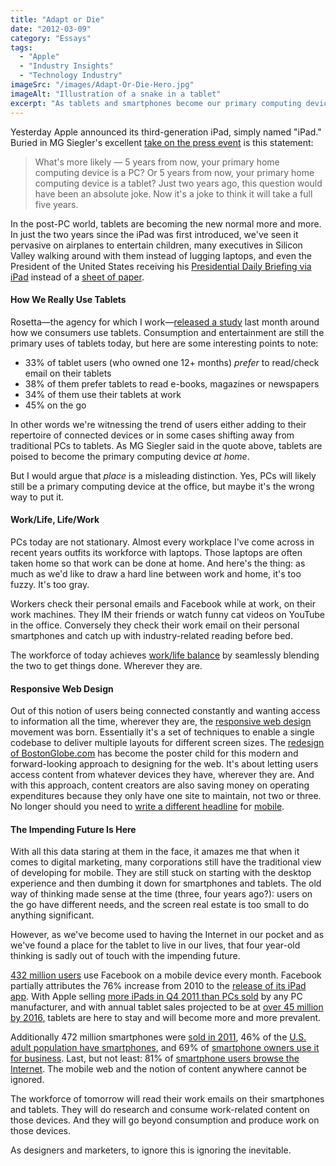 ```yaml
---
title: "Adapt or Die"
date: "2012-03-09"
category: "Essays"
tags:
  - "Apple"
  - "Industry Insights"
  - "Technology Industry"
imageSrc: "/images/Adapt-Or-Die-Hero.jpg"
imageAlt: "Illustration of a snake in a tablet"
excerpt: "As tablets and smartphones become our primary computing devices, the line between work and personal life continues to blur. For designers and marketers, ignoring this shift toward mobile-first content consumption isn't just shortsighted—it's potentially fatal."
---
```


Yesterday Apple announced its third-generation iPad, simply named "iPad." Buried in MG Siegler's excellent [take on the press event](http://techcrunch.com/2012/03/07/the-new-ipad/ "iPad | TechCrunch") is this statement:

> What's more likely — 5 years from now, your primary home computing device is a PC? Or 5 years from now, your primary home computing device is a tablet? Just two years ago, this question would have been an absolute joke. Now it's a joke to think it will take a full five years.

In the post-PC world, tablets are becoming the new normal more and more. In just the two years since the iPad was first introduced, we've seen it pervasive on airplanes to entertain children, many executives in Silicon Valley walking around with them instead of lugging laptops, and even the President of the United States receiving his [Presidential Daily Briefing via iPad](http://media.talkingpointsmemo.com/slideshow/white-house-obama-february-pictures/1-256675 "TPM Media") instead of a [sheet of paper](http://www.thesmokinggun.com/file/white-house-releases-pre-911-intel-memo?page=0 "White House Releases Pre-9/11 Intel Memo | The Smoking Gun").

#### How We Really Use Tablets

Rosetta—the agency for which I work—[released a study](http://currents.rosetta.com/index.php/2012/02/rosetta-tablet-trends-study-qa-on-key-findings/ "Consumer Behavior Study â€“ A Look at How Tablet Use Evolves Over Time | Rosetta Currents") last month around how we consumers use tablets. Consumption and entertainment are still the primary uses of tablets today, but here are some interesting points to note:

- 33% of tablet users (who owned one 12+ months) _prefer_ to read/check email on their tablets
- 38% of them prefer tablets to read e-books, magazines or newspapers
- 34% of them use their tablets at work
- 45% on the go

In other words we're witnessing the trend of users either adding to their repertoire of connected devices or in some cases shifting away from traditional PCs to tablets. As MG Siegler said in the quote above, tablets are poised to become the primary computing device _at home_.

But I would argue that _place_ is a misleading distinction. Yes, PCs will likely still be a primary computing device at the office, but maybe it's the wrong way to put it.

#### Work/Life, Life/Work

PCs today are not stationary. Almost every workplace I've come across in recent years outfits its workforce with laptops. Those laptops are often taken home so that work can be done at home. And here's the thing: as much as we'd like to draw a hard line between work and home, it's too fuzzy. It's too gray.

Workers check their personal emails and Facebook while at work, on their work machines. They IM their friends or watch funny cat videos on YouTube in the office. Conversely they check their work email on their personal smartphones and catch up with industry-related reading before bed.

The workforce of today achieves [work/life balance](http://www.npr.org/templates/story/story.php?storyId=124611210 "When Employers Make Room For Work-Life Balance : NPR") by seamlessly blending the two to get things done. Wherever they are.

#### Responsive Web Design

Out of this notion of users being connected constantly and wanting access to information all the time, wherever they are, the [responsive web design](http://coding.smashingmagazine.com/2011/01/12/guidelines-for-responsive-web-design/ "Responsive Web Design: What It Is and How To Use It | Smashing Coding") movement was born. Essentially it's a set of techniques to enable a single codebase to deliver multiple layouts for different screen sizes. The [redesign of BostonGlobe.com](http://upstatement.com/blog/2012/01/how-to-approach-a-responsive-design/ "How to Approach a Responsive Design | Upstatement") has become the poster child for this modern and forward-looking approach to designing for the web. It's about letting users access content from whatever devices they have, wherever they are. And with this approach, content creators are also saving money on operating expenditures because they only have one site to maintain, not two or three. No longer should you need to [write a different headline](http://www.huffingtonpost.com/2012/02/18/espn-racist-jeremy-lin-headline-mobile-apology_n_1286277.html "ESPN Racist Jeremy Lin Headline: Network Apologizes For Insensitive Headline For Knicks Loss") for [mobile](http://instagr.am/p/HI7qMvBTZf/ "Instagram").

#### The Impending Future Is Here

With all this data staring at them in the face, it amazes me that when it comes to digital marketing, many corporations still have the traditional view of developing for mobile. They are still stuck on starting with the desktop experience and then dumbing it down for smartphones and tablets. The old way of thinking made sense at the time (three, four years ago?): users on the go have different needs, and the screen real estate is too small to do anything significant.

However, as we've become used to having the Internet in our pocket and as we've found a place for the tablet to live in our lives, that four year-old thinking is sadly out of touch with the impending future.

[432 million users](http://www.theverge.com/2012/3/8/2854179/facebook-mobile-monthly-active-users "Facebook reveals 432 million monthly mobile users, but daily user growth is slowing down | The Verge") use Facebook on a mobile device every month. Facebook partially attributes the 76% increase from 2010 to the [release of its iPad app](http://www.theverge.com/apps/2011/10/10/2481580/facebook-for-ipad-app-finally-available-today "Facebook iPad app finally available today, iPhone app updated with new features | The Verge"). With Apple selling [more iPads in Q4 2011 than PCs sold](http://techcrunch.com/2012/03/07/apple-sold-more-ipads-in-q4-than-any-single-pc-manufacturer/ "Apple Sold More iPads In Q4 Than Any Single Manufacturer Sold PC Devices | TechCrunch") by any PC manufacturer, and with annual tablet sales projected to be at [over 45 million by 2016](http://www.techjournalsouth.com/2012/03/apple-dominates-tablet-market-but-competitors-have-opportunities/ "Apple dominates tablet market, but competitors have opportunities | TechJournal South"), tablets are here to stay and will become more and more prevalent.

Additionally 472 million smartphones were [sold in 2011](http://www.gartner.com/it/page.jsp?id=1924314 "Gartner Says Worldwide Smartphone Sales Soared in Fourth Quarter of 2011 With 47 Percent Growth"), 46% of the [U.S. adult population have smartphones](http://pewinternet.org/Reports/2012/Smartphone-Update-2012.aspx "Nearly half of American adults are smartphone owners | Pew Research Center's Internet &amp; American Life Project"), and 69% of [smartphone owners use it for business](http://www.businesswire.com/news/home/20110711006694/en/IDG-Global-Survey-Shows-Smartphone-Growing-Rapidly "IDG Global Survey Shows Smartphone Use Growing Rapidly with Regional Differences | Business Wire"). Last, but not least: 81% of [smartphone users browse the Internet](http://googlemobileads.blogspot.com/2011/04/smartphone-user-study-shows-mobile.html "Smartphone user study shows mobile movement under way - Google Mobile Ads Blog"). The mobile web and the notion of content anywhere cannot be ignored.

The workforce of tomorrow will read their work emails on their smartphones and tablets. They will do research and consume work-related content on those devices. And they will go beyond consumption and produce work on those devices.

As designers and marketers, to ignore this is ignoring the inevitable.
